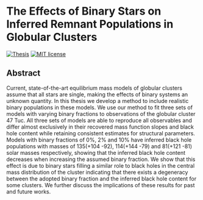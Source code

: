 # The Effects of Binary Stars on Inferred Remnant Populations in Globular Clusters

[![Thesis](https://img.shields.io/badge/Thesis-pdf-blue)](https://github.com/pjs902/honours-thesis/blob/main/thesis/thesis.pdf)
[![MIT license](https://img.shields.io/badge/License-MIT-blue.svg)](https://github.com/pjs902/honours-thesis/blob/main/LICENSE)

## Abstract

Current, state-of-the-art equilibrium mass models of globular clusters assume that all stars are
single, making the effects of binary systems an unknown quantity. In this thesis we develop a method
to include realistic binary populations in these models. We use our method to fit three sets of
models with varying binary fractions to observations of the globular cluster 47 Tuc. All three sets
of models are able to reproduce all observables and differ almost exclusively in their recovered
mass function slopes and black hole content while retaining consistent estimates for structural
parameters. Models with binary fractions of 0%, 2% and 10% have inferred black hole populations with
masses of 135(+104 -92), 114(+144 -79) and 81(+121 -81) solar masses respectively, showing that the
inferred black hole content decreases when increasing the assumed binary fraction. We show that this
effect is due to binary stars filling a similar role to black holes in the central mass distribution
of the cluster indicating that there exists a degeneracy between the adopted binary fraction and the
inferred black hole content for some clusters. We further discuss the implications of these results
for past and future works.
